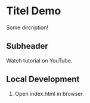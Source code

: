 # Titel Demo

Some dircription!

## Subheader

Watch tutorial on YouTube.


## Local Development
1. Open index.html in browser.